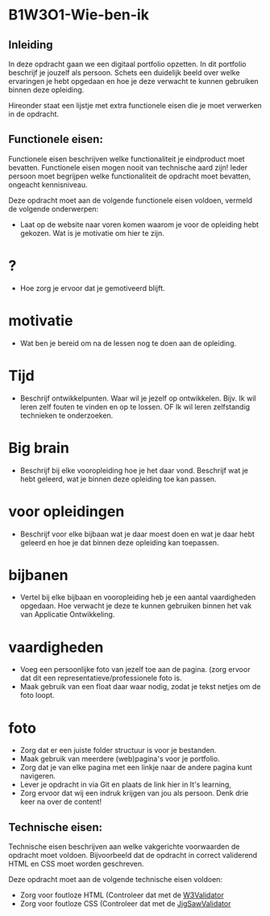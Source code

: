 # B1W3O1-Wie-ben-ik

## Inleiding

In deze opdracht gaan we een digitaal portfolio opzetten. In dit portfolio beschrijf je jouzelf als persoon. Schets een duidelijk beeld over welke ervaringen je hebt opgedaan en hoe je deze verwacht te kunnen gebruiken binnen deze opleiding. 

Hireonder staat een lijstje met extra functionele eisen die je moet verwerken in de opdracht. 

## Functionele eisen:
Functionele eisen beschrijven welke functionaliteit je eindproduct moet bevatten. Functionele eisen mogen nooit van technische aard zijn! Ieder persoon moet begrijpen welke functionaliteit de opdracht moet bevatten, ongeacht kennisniveau.

Deze opdracht moet aan de volgende functionele eisen voldoen, vermeld de volgende onderwerpen: 

- Laat op de website naar voren komen waarom je voor de opleiding hebt gekozen. Wat is je motivatie om hier te zijn. 
# ?
- Hoe zorg je ervoor dat je gemotiveerd blijft. 
# motivatie
- Wat ben je bereid om na de lessen nog te doen aan de opleiding. 
# Tijd
- Beschrijf ontwikkelpunten. Waar wil je jezelf op ontwikkelen. Bijv. Ik wil leren zelf fouten te vinden en op te lossen. OF Ik wil leren zelfstandig technieken te onderzoeken. 
# Big brain
- Beschrijf bij elke vooropleiding hoe je het daar vond. Beschrijf wat je hebt geleerd, wat je binnen deze opleiding toe kan passen.
# voor opleidingen
- Beschrijf voor elke bijbaan wat je daar moest doen en wat je daar hebt geleerd en hoe je dat binnen deze opleiding kan toepassen. 
# bijbanen
- Vertel bij elke bijbaan en vooropleiding heb je een aantal vaardigheden opgedaan. Hoe verwacht je deze te kunnen gebruiken binnen het vak van Applicatie Ontwikkeling. 
# vaardigheden
- Voeg een persoonlijke foto van jezelf toe aan de pagina. (zorg ervoor dat dit een representatieve/professionele foto is.
- Maak gebruik van een float daar waar nodig, zodat je tekst netjes om de foto loopt.
# foto

- Zorg dat er een juiste folder structuur is voor je bestanden.
- Maak gebruik van meerdere (web)pagina's voor je portfolio.
- Zorg dat je van elke pagina met een linkje naar de andere pagina kunt navigeren.
- Lever je opdracht in via Git en plaats de link hier in It's learning,
- Zorg ervoor dat wij een indruk krijgen van jou als persoon. Denk drie keer na over de content!

## Technische eisen:
Technische eisen beschrijven aan welke vakgerichte voorwaarden de opdracht moet voldoen. Bijvoorbeeld dat de opdracht in correct validerend HTML en CSS moet worden geschreven.

Deze opdracht moet aan de volgende technische eisen voldoen:

- Zorg voor foutloze HTML (Controleer dat met de [W3Validator](http://validator.w3.org/)
- Zorg voor foutloze CSS (Controleer dat met de [JigSawValidator](https://jigsaw.w3.org/css-validator/)
